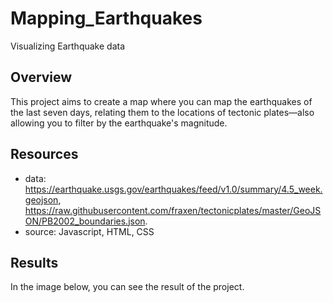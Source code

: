 # Mapping_Earthquakes
Visualizing Earthquake data

## Overview 
This project aims to create a map where you can map the earthquakes of the last seven days, 
relating them to the locations of tectonic plates—also allowing you to filter by the earthquake's magnitude.


## Resources 
- data: https://earthquake.usgs.gov/earthquakes/feed/v1.0/summary/4.5_week.geojson, https://raw.githubusercontent.com/fraxen/tectonicplates/master/GeoJSON/PB2002_boundaries.json.
- source: Javascript, HTML, CSS

## Results 
In the image below, you can see the result of the project.
